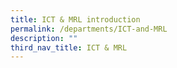 ```yaml
---
title: ICT & MRL introduction
permalink: /departments/ICT-and-MRL
description: ""
third_nav_title: ICT & MRL
---
```

